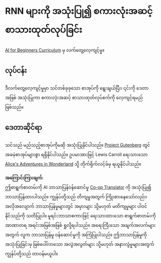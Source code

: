 <!--
CO_OP_TRANSLATOR_METADATA:
{
  "original_hash": "439e12796197a90e7623d4c9c057b9c2",
  "translation_date": "2025-08-25T21:49:02+00:00",
  "source_file": "lessons/5-NLP/17-GenerativeNetworks/lab/README.md",
  "language_code": "my"
}
-->
# RNN များကို အသုံးပြု၍ စကားလုံးအဆင့် စာသားထုတ်လုပ်ခြင်း

[AI for Beginners Curriculum](https://github.com/microsoft/ai-for-beginners) မှ လက်တွေ့လေ့ကျင့်မှု။

## လုပ်ငန်း

ဒီလက်တွေ့လေ့ကျင့်မှုမှာ သင်တစ်ခုခုသော စာအုပ်ကို ရွေးချယ်ပြီး၊ ၎င်းကို ဒေတာအဖြစ် အသုံးပြုကာ စကားလုံးအဆင့် စာသားထုတ်လုပ်စက်ကို လေ့ကျင့်ရမည်ဖြစ်သည်။

## ဒေတာဆိုင်ရာ

သင်သည် မည်သည့်စာအုပ်ကိုမဆို အသုံးပြုနိုင်ပါသည်။ [Project Gutenberg](https://www.gutenberg.org/) တွင် အခမဲ့စာအုပ်များစွာ ရရှိနိုင်ပါသည်။ ဥပမာအားဖြင့် Lewis Carroll ရေးသားသော [Alice's Adventures in Wonderland](https://www.gutenberg.org/files/11/11-0.txt) သို့ တိုက်ရိုက်လင့်ခ်မှ ရယူနိုင်ပါသည်။

**အကြောင်းကြားချက်**:  
ဤစာရွက်စာတမ်းကို AI ဘာသာပြန်ဝန်ဆောင်မှု [Co-op Translator](https://github.com/Azure/co-op-translator) ကို အသုံးပြု၍ ဘာသာပြန်ထားပါသည်။ ကျွန်ုပ်တို့သည် တိကျမှုအတွက် ကြိုးစားနေသော်လည်း၊ အလိုအလျောက် ဘာသာပြန်မှုများတွင် အမှားများ သို့မဟုတ် မတိကျမှုများ ပါဝင်နိုင်သည်ကို သတိပြုပါ။ မူရင်းဘာသာစကားဖြင့် ရေးသားထားသော စာရွက်စာတမ်းကို အာဏာတရ အရင်းအမြစ်အဖြစ် ရှုလို့ရပါသည်။ အရေးကြီးသော အချက်အလက်များအတွက် လူက ဘာသာပြန်မှု ဝန်ဆောင်မှုကို အကြံပြုပါသည်။ ဤဘာသာပြန်မှုကို အသုံးပြုခြင်းမှ ဖြစ်ပေါ်လာသော အလွဲအလွတ်များ သို့မဟုတ် အနားလွဲမှုများအတွက် ကျွန်ုပ်တို့သည် တာဝန်မယူပါ။